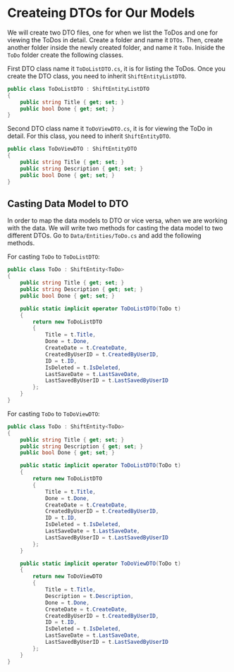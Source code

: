 # Createing DTOs for Our Models

We will create two DTO files, one for when we list the ToDos and one for viewing the ToDos in detail. Create a folder and name it ```DTOs```. Then, create another folder inside the newly created folder, and name it ```ToDo```. Iniside the ```ToDo``` folder create the following classes.

First DTO class name it ```ToDoListDTO.cs```, it is for listing the ToDos. Once you create the DTO class, you need to inherit ```ShiftEntityListDTO```.

``` cs hl_lines="1"
public class ToDoListDTO : ShiftEntityListDTO
{
    public string Title { get; set; }
    public bool Done { get; set; }
}
```

Second DTO class name it ```ToDoViewDTO.cs```, it is for viewing the ToDo in detail. For this class, you need to inherit ```ShiftEntityDTO```.

``` cs hl_lines="1"
public class ToDoViewDTO : ShiftEntityDTO
{
    public string Title { get; set; }
    public string Description { get; set; }
    public bool Done { get; set; }
}
```

## Casting Data Model to DTO

In order to map the data models to DTO or vice versa, when we are working with the data. We will write two methods for casting the data model to two different DTOs. Go to ```Data/Entities/ToDo.cs``` and add the following methods.

For casting ```ToDo``` to ```ToDoListDTO```:

``` cs hl_lines="7-20"
public class ToDo : ShiftEntity<ToDo>
{
    public string Title { get; set; }
    public string Description { get; set; }
    public bool Done { get; set; }

    public static implicit operator ToDoListDTO(ToDo t)
    {
        return new ToDoListDTO
        {
            Title = t.Title,
            Done = t.Done,
            CreateDate = t.CreateDate,
            CreatedByUserID = t.CreatedByUserID,
            ID = t.ID,
            IsDeleted = t.IsDeleted,
            LastSaveDate = t.LastSaveDate,
            LastSavedByUserID = t.LastSavedByUserID
        };
    }
}
```

For casting ```ToDo``` to ```ToDoViewDTO```:

``` cs hl_lines="22-36"
public class ToDo : ShiftEntity<ToDo>
{
    public string Title { get; set; }
    public string Description { get; set; }
    public bool Done { get; set; }

    public static implicit operator ToDoListDTO(ToDo t)
    {
        return new ToDoListDTO
        {
            Title = t.Title,
            Done = t.Done,
            CreateDate = t.CreateDate,
            CreatedByUserID = t.CreatedByUserID,
            ID = t.ID,
            IsDeleted = t.IsDeleted,
            LastSaveDate = t.LastSaveDate,
            LastSavedByUserID = t.LastSavedByUserID
        };
    }

    public static implicit operator ToDoViewDTO(ToDo t)
    {
        return new ToDoViewDTO
        {
            Title = t.Title,
            Description = t.Description,
            Done = t.Done,
            CreateDate = t.CreateDate,
            CreatedByUserID = t.CreatedByUserID,
            ID = t.ID,
            IsDeleted = t.IsDeleted,
            LastSaveDate = t.LastSaveDate,
            LastSavedByUserID = t.LastSavedByUserID
        };
    }
}
```